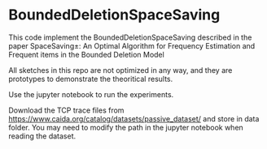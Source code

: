 # BoundedDeletionSpaceSaving

This code implement the BoundedDeletionSpaceSaving described in the paper SpaceSaving±: An Optimal Algorithm for Frequency Estimation and Frequent items in the Bounded Deletion Model

All sketches in this repo are not optimized in any way, and they are prototypes to demonstrate the theoritical results.

Use the jupyter notebook to run the experiments.

Download the TCP trace files from https://www.caida.org/catalog/datasets/passive_dataset/ and store in data folder. You may need to modify the path in the jupyter notebook when reading the dataset.
